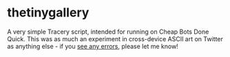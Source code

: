 # thetinygallery
A very simple Tracery script, intended for running on Cheap Bots Done Quick. This was as much an experiment in cross-device ASCII art on Twitter as anything else - if you <a href="http://twitter.com/thetinygallery">see any errors</a>, please let me know!
